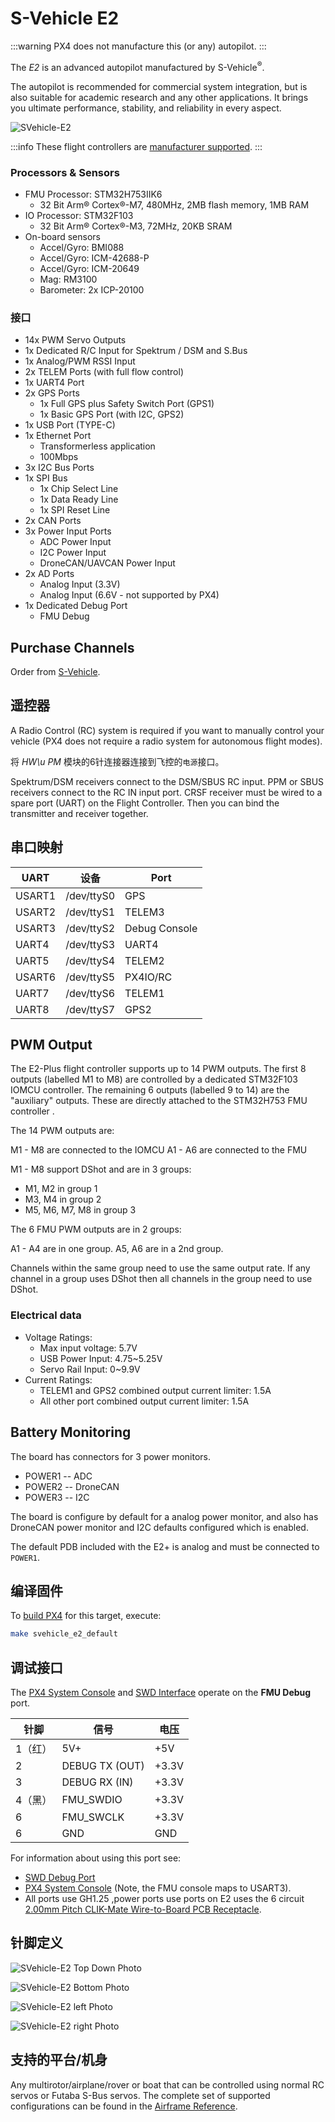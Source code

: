 # S-Vehicle E2

:::warning
PX4 does not manufacture this (or any) autopilot.
:::

The _E2_ is an advanced autopilot manufactured by S-Vehicle<sup>&reg;</sup>.

The autopilot is recommended for commercial system integration, but is also suitable for academic research and any other applications.
It brings you ultimate performance, stability, and reliability in every aspect.

![SVehicle-E2](../../assets/flight_controller/svehicle_e2/main.png)

:::info
These flight controllers are [manufacturer supported](../flight_controller/autopilot_manufacturer_supported.md).
:::

### Processors & Sensors

- FMU Processor: STM32H753IIK6
  - 32 Bit Arm® Cortex®-M7, 480MHz, 2MB flash memory, 1MB RAM
- IO Processor: STM32F103
  - 32 Bit Arm® Cortex®-M3, 72MHz, 20KB SRAM
- On-board sensors
  - Accel/Gyro: BMI088
  - Accel/Gyro: ICM-42688-P
  - Accel/Gyro: ICM-20649
  - Mag: RM3100
  - Barometer: 2x ICP-20100

### 接口

- 14x PWM Servo Outputs
- 1x Dedicated R/C Input for Spektrum / DSM and S.Bus
- 1x Analog/PWM RSSI Input
- 2x TELEM Ports (with full flow control)
- 1x UART4 Port
- 2x GPS Ports
  - 1x Full GPS plus Safety Switch Port (GPS1)
  - 1x Basic GPS Port (with I2C, GPS2)
- 1x USB Port (TYPE-C)
- 1x Ethernet Port
  - Transformerless application
  - 100Mbps
- 3x I2C Bus Ports
- 1x SPI Bus
  - 1x Chip Select Line
  - 1x Data Ready Line
  - 1x SPI Reset Line
- 2x CAN Ports
- 3x Power Input Ports
  - ADC Power Input
  - I2C Power Input
  - DroneCAN/UAVCAN Power Input
- 2x AD Ports
  - Analog Input (3.3V)
  - Analog Input (6.6V - not supported by PX4)
- 1x Dedicated Debug Port
  - FMU Debug

## Purchase Channels

Order from [S-Vehicle](https://svehicle.cn/).

## 遥控器

A Radio Control (RC) system is required if you want to manually control your vehicle (PX4 does not require a radio system for autonomous flight modes).

将 <em>HW\\u PM</em> 模块的6针连接器连接到飞控的<code>电源</code>接口。

Spektrum/DSM receivers connect to the DSM/SBUS RC input.
PPM or SBUS receivers connect to the RC IN input port.
CRSF receiver must be wired to a spare port (UART) on the Flight Controller. Then you can bind the transmitter and receiver together.

## 串口映射

| UART   | 设备         | Port          |
| ------ | ---------- | ------------- |
| USART1 | /dev/ttyS0 | GPS           |
| USART2 | /dev/ttyS1 | TELEM3        |
| USART3 | /dev/ttyS2 | Debug Console |
| UART4  | /dev/ttyS3 | UART4         |
| UART5  | /dev/ttyS4 | TELEM2        |
| USART6 | /dev/ttyS5 | PX4IO/RC      |
| UART7  | /dev/ttyS6 | TELEM1        |
| UART8  | /dev/ttyS7 | GPS2          |

## PWM Output

The E2-Plus flight controller supports up to 14 PWM outputs.
The first 8 outputs (labelled M1 to M8) are controlled by a dedicated STM32F103 IOMCU controller.
The remaining 6 outputs (labelled 9 to 14) are the "auxiliary" outputs.
These are directly attached to the STM32H753 FMU controller .

The 14 PWM outputs are:

M1 - M8 are connected to the IOMCU
A1 - A6 are connected to the FMU

M1 - M8 support DShot and are in 3 groups:

- M1, M2 in group 1
- M3, M4 in group 2
- M5, M6, M7, M8 in group 3

The 6 FMU PWM outputs are in 2 groups:

A1 - A4 are in one group.
A5, A6 are in a 2nd group.

Channels within the same group need to use the same output rate.
If any channel in a group uses DShot then all channels in the group need to use DShot.

### Electrical data

- Voltage Ratings:
  - Max input voltage: 5.7V
  - USB Power Input: 4.75\~5.25V
  - Servo Rail Input: 0\~9.9V
- Current Ratings:
  - TELEM1 and GPS2 combined output current limiter: 1.5A
  - All other port combined output current limiter: 1.5A

## Battery Monitoring

The board has connectors for 3 power monitors.

- POWER1 -- ADC
- POWER2 -- DroneCAN
- POWER3 -- I2C

The board is configure by default for a analog power monitor, and also has DroneCAN power monitor and I2C defaults configured which is enabled.

The default PDB included with the E2+ is analog and must be connected to `POWER1`.

## 编译固件

To [build PX4](../dev_setup/building_px4.md) for this target, execute:

```sh
make svehicle_e2_default
```

## 调试接口

The [PX4 System Console](../debug/system_console.md) and [SWD Interface](../debug/swd_debug.md) operate on the **FMU Debug** port.

| 针脚   | 信号                                | 电压                    |
| ---- | --------------------------------- | --------------------- |
| 1（红） | 5V+                               | +5V                   |
| 2    | DEBUG TX (OUT) | +3.3V |
| 3    | DEBUG RX (IN)  | +3.3V |
| 4（黑） | FMU_SWDIO    | +3.3V |
| 6    | FMU_SWCLK    | +3.3V |
| 6    | GND                               | GND                   |

For information about using this port see:

- [SWD Debug Port](../debug/swd_debug.md)
- [PX4 System Console](../debug/system_console.md) (Note, the FMU console maps to USART3).
- All ports use GH1.25 ,power ports use ports on E2 uses the 6 circuit [2.00mm Pitch CLIK-Mate Wire-to-Board PCB Receptacle](https://www.molex.com/en-us/products/part-detail/5024430670).

## 针脚定义

![SVehicle-E2 Top Down Photo](../../assets/flight_controller/svehicle_e2/top.png)

![SVehicle-E2 Bottom Photo](../../assets/flight_controller/svehicle_e2/back.jpeg)

![SVehicle-E2 left Photo](../../assets/flight_controller/svehicle_e2/left.png)

![SVehicle-E2 right Photo](../../assets/flight_controller/svehicle_e2/right.png)

## 支持的平台/机身

Any multirotor/airplane/rover or boat that can be controlled using normal RC servos or Futaba S-Bus servos.
The complete set of supported configurations can be found in the [Airframe Reference](../airframes/airframe_reference.md).
